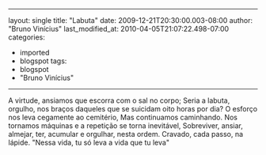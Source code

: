 
---
layout: single
title: "Labuta"
date: 2009-12-21T20:30:00.003-08:00
author: "Bruno  Vinícius"
last_modified_at: 2010-04-05T21:07:22.498-07:00
categories:
  - imported
  - blogspot
tags:
  - blogspot
  - "Bruno  Vinícius"
---

A virtude, ansiamos que escorra com o sal no corpo;
Seria a labuta, orgulho, nos braços daqueles que se suicidam oito horas por dia?
O esforço nos leva cegamente ao cemitério,
Mas continuamos caminhando.
Nos tornamos máquinas e a repetição se torna inevitável,
Sobreviver, ansiar, almejar, ter, acumular e orgulhar, nesta ordem.
Cravado, cada passo, na lápide.
"Nessa vida, tu só leva a vida que tu leva"